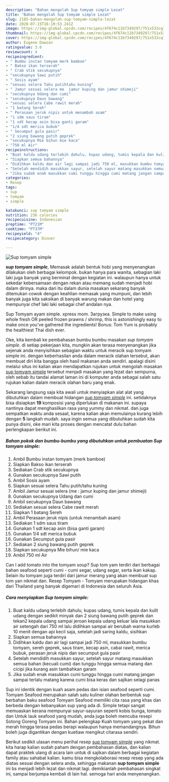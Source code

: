 ```yaml
---
description: "Bahan mengolah Sup tomyam simple Lezat"
title: "Bahan mengolah Sup tomyam simple Lezat"
slug: 2185-bahan-mengolah-sup-tomyam-simple-lezat
date: 2020-07-15T16:19:53.241Z
image: https://img-global.cpcdn.com/recipes/4f674c11b7349297/751x532cq70/sup-tomyam-simple-foto-resep-utama.jpg
thumbnail: https://img-global.cpcdn.com/recipes/4f674c11b7349297/751x532cq70/sup-tomyam-simple-foto-resep-utama.jpg
cover: https://img-global.cpcdn.com/recipes/4f674c11b7349297/751x532cq70/sup-tomyam-simple-foto-resep-utama.jpg
author: Eugene Dawson
ratingvalue: 3.6
reviewcount: 4
recipeingredient:
- " Bumbu instan tomyam merk bamboe"
- " Bakso ikan terserah"
- " Crab stik secukupnya"
- "secukupnya Sawi putih"
- " Sosis ayam"
- "sesuai selera Tahu putihtahu kuning"
- " Jamur sesuai selera me  jamur kuping dan jamur shimeji"
- "secukupnya Udang dan cumi"
- "secukupnya Daun bawang"
- "sesuai selera Cabe rawit merah"
- "1 batang Sereh"
- " Perasaan jeruk nipis untuk menambah asam"
- "1 sdm saus tiram"
- "1 sdt kecap asin bisa ganti garam"
- "1/4 sdt merica bubuk"
- " Secumput gula pasir"
- "2 siung bawang putih geprek"
- "secukupnya Mie bihun mie kaca"
- "750 ml Air"
recipeinstructions:
- "Buat kaldu udang terlebih dahulu, kupas udang, tumis kepala dan kulit udang dengan sedikit minyak dan 2 siung bawang putih geprek dan tekan2 kepala udang sampai jeroan kepala udang keluar lala masukkan air setengah dari 750 ml lalu didihkan sampai air berubah warna kurleb 10 menit dengan api kecil saja, setelah jadi saring kaldu, sisihkan"
- "Siapkan semua bahannya"
- "Didihkan kaldu dan air lagi sampai jadi 750 ml, masukkan bumbu tomyam, sereh geprek, saus tiram, kecap asin, cabai rawit, merica bubuk, perasan jeruk nipis dan secumput gula pasir"
- "Setelah mendidih masukkan sayur, setelah sayur matang masukkan semua bahan (kecuali cumi) dan tunggu hingga semua matang dan cicipi jika kurang asin tambahkan garam"
- "Jika sudah enak masukkan cumi tunggu hingga cumi matang jangan sampai terlalu matang karena cumi bisa keras dan sajikan selagi panas"
categories:
- Resep
tags:
- sup
- tomyam
- simple

katakunci: sup tomyam simple 
nutrition: 236 calories
recipecuisine: Indonesian
preptime: "PT21M"
cooktime: "PT37M"
recipeyield: "4"
recipecategory: Dinner

---
```



![Sup tomyam simple](https://img-global.cpcdn.com/recipes/4f674c11b7349297/751x532cq70/sup-tomyam-simple-foto-resep-utama.jpg)

<b><i>sup tomyam simple</i></b>, Memasak adalah bentuk hobi yang menyenangkan dilakukan oleh berbagai kelompok. bukan hanya para wanita, sebagian laki laki juga banyak yang berminat dengan kegiatan ini. walaupun hanya untuk sekedar kebersamaan dengan rekan atau memang sudah menjadi hobi dalam dirinya. maka dari itu dalam dunia masakan sekarang banyak ditemukan cowok dengan keahlian memasak yang mumpuni, dan lebih banyak juga kita saksikan di banyak warung makan dan hotel yang mempunyai chef laki laki sebagai chef andalan nya.

Sup Tomyam ayam simple. xpress mom. Загрузка. Simple to make using whole fresh OR peeled frozen prawns / shrimp, this is astonishingly easy to make once you&#39;ve gathered the ingredients! Bonus: Tom Yum is probably the healthiest Thai dish ever.

Oke, kita kembali ke pembahasan bumbu bumbu masakan <i>sup tomyam simple</i>. di setiap pekerjaan kita, mungkin akan terasa menyenangkan jika sejenak anda menyisihkan sebagian waktu untuk meracik sup tomyam simple ini. dengan keberhasilan anda dalam meracik olahan tersebut, akan membuat diri kita bangga oleh hasil makanan anda sendiri. apalagi disini melalui situs ini kalian akan mendapatkan rujukan untuk mengolah masakan <u>sup tomyam simple</u> tersebut menjadi masakan yang lezat dan sempurna, oleh sebab itu tandai alamat laman ini di komputer anda sebagai salah satu rujukan kalian dalam meracik olahan baru yang enak.


Sekarang langsung saja kita awali untuk menyiapkan alat alat yang dibutuhkan dalam membuat hidangan <u><i>sup tomyam simple</i></u> ini. setidaknya bisa disiapkan <b>19</b> komposisi yang diperlukan di makanan ini. supaya nantinya dapat menghasilkan rasa yang yummy dan nikmat. dan juga sempatkan waktu anda sesaat, karena kalian akan memulainya kurang lebih dengan <b>5</b> langkah mudah. saya ingin semua yang dibutuhkan sudah kita punya disini, oke mari kita proses dengan mencatat dulu bahan perlengkapan berikut ini.

<!--inarticleads1-->

##### Bahan pokok dan bumbu-bumbu yang dibutuhkan untuk pembuatan Sup tomyam simple:

1. Ambil  Bumbu instan tomyam (merk bamboe)
1. Siapkan  Bakso ikan terserah
1. Sediakan  Crab stik secukupnya
1. Gunakan secukupnya Sawi putih
1. Ambil  Sosis ayam
1. Siapkan sesuai selera Tahu putih/tahu kuning
1. Ambil  Jamur sesuai selera (me : jamur kuping dan jamur shimeji)
1. Gunakan secukupnya Udang dan cumi
1. Ambil secukupnya Daun bawang
1. Sediakan sesuai selera Cabe rawit merah
1. Siapkan 1 batang Sereh
1. Ambil  Perasaan jeruk nipis (untuk menambah asam)
1. Sediakan 1 sdm saus tiram
1. Gunakan 1 sdt kecap asin (bisa ganti garam)
1. Gunakan 1/4 sdt merica bubuk
1. Gunakan  Secumput gula pasir
1. Sediakan 2 siung bawang putih geprek
1. Siapkan secukupnya Mie bihun/ mie kaca
1. Ambil 750 ml Air


Can I add tomato into the tomyam soup? Sup tom yam terdiri dari berbagai bahan seafood seperti cumi - cumi segar, udang segar, serta ikan kakap. Selain itu tomyam juga terdiri dari jamur merang yang akan membuat sup tom yan nikmat dan. Resep Tomyam - Tomyam merupakan hidangan khas dari Thailand yang banyak digemari di Indonesia dan seluruh Asia. 

<!--inarticleads2-->

##### Cara menyiapkan Sup tomyam simple:

1. Buat kaldu udang terlebih dahulu, kupas udang, tumis kepala dan kulit udang dengan sedikit minyak dan 2 siung bawang putih geprek dan tekan2 kepala udang sampai jeroan kepala udang keluar lala masukkan air setengah dari 750 ml lalu didihkan sampai air berubah warna kurleb 10 menit dengan api kecil saja, setelah jadi saring kaldu, sisihkan
1. Siapkan semua bahannya
1. Didihkan kaldu dan air lagi sampai jadi 750 ml, masukkan bumbu tomyam, sereh geprek, saus tiram, kecap asin, cabai rawit, merica bubuk, perasan jeruk nipis dan secumput gula pasir
1. Setelah mendidih masukkan sayur, setelah sayur matang masukkan semua bahan (kecuali cumi) dan tunggu hingga semua matang dan cicipi jika kurang asin tambahkan garam
1. Jika sudah enak masukkan cumi tunggu hingga cumi matang jangan sampai terlalu matang karena cumi bisa keras dan sajikan selagi panas


Sup ini identik dengan kuah asam pedas dan isian seafood seperti cumi. Tomyam Seafood merupakan salah satu kuliner olahan berbentuk sup berbahan baku seafood Tomyam Seafood memiliki cita rasa yang khas dan berbeda dengan kebanyakan sup yang ada di. Simple tetapi sangat memuaskan kerana mempunyai sayur-sayuran seperti kobis bunga, tomato dan Untuk lauk seafood yang mudah, anda juga boleh mencuba resepi Sotong Goreng Tomyam ini. Bahan pelengkap Kuah tomyam yang pekat dan merah hingga terasa pedas berapi walaupun hanya memandangnya. Bihun boleh juga digantikan dengan kuetiaw mengikut citarasa sendiri. 

Berikut sedikit ulasan menu perihal resep <u>sup tomyam simple</u> yang nikmat. kita harap kalian sudah paham dengan pembahasan diatas, dan kalian dapat praktek ulang di acara lain untuk di sajikan dalam berbagai kegiatan family atau sahabat kalian. kamu bisa mengkolaborasi resep resep yang ada diatas sesuai dengan selera anda, sehingga makanan <b>sup tomyam simple</b> ini bs menjadi lebih lezat dan nikmat lagi. demikianlah pembahasan singkat ini, sampai berjumpa kembali di lain hal. semoga hari anda menyenangkan.
